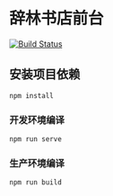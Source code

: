 # 辞林书店前台

[![Build Status](https://travis-ci.org/wordforestbookstore/bookstore-frontend.svg?branch=master)](https://travis-ci.org/wordforestbookstore/bookstore-frontend)

## 安装项目依赖
```
npm install
```

### 开发环境编译
```
npm run serve
```

### 生产环境编译
```
npm run build
```